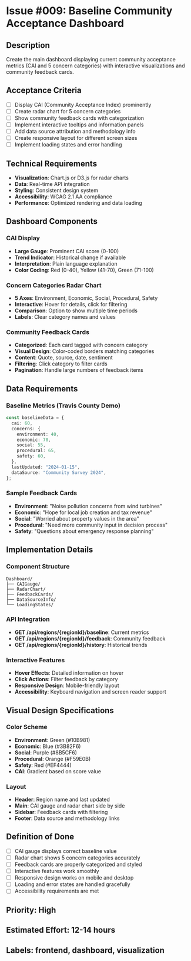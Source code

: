 # Issue #009: Baseline Community Acceptance Dashboard

## Description

Create the main dashboard displaying current community acceptance metrics (CAI and 5 concern categories) with interactive visualizations and community feedback cards.

## Acceptance Criteria

- [ ] Display CAI (Community Acceptance Index) prominently
- [ ] Create radar chart for 5 concern categories
- [ ] Show community feedback cards with categorization
- [ ] Implement interactive tooltips and information panels
- [ ] Add data source attribution and methodology info
- [ ] Create responsive layout for different screen sizes
- [ ] Implement loading states and error handling

## Technical Requirements

- **Visualization**: Chart.js or D3.js for radar charts
- **Data**: Real-time API integration
- **Styling**: Consistent design system
- **Accessibility**: WCAG 2.1 AA compliance
- **Performance**: Optimized rendering and data loading

## Dashboard Components

### CAI Display

- **Large Gauge**: Prominent CAI score (0-100)
- **Trend Indicator**: Historical change if available
- **Interpretation**: Plain language explanation
- **Color Coding**: Red (0-40), Yellow (41-70), Green (71-100)

### Concern Categories Radar Chart

- **5 Axes**: Environment, Economic, Social, Procedural, Safety
- **Interactive**: Hover for details, click for filtering
- **Comparison**: Option to show multiple time periods
- **Labels**: Clear category names and values

### Community Feedback Cards

- **Categorized**: Each card tagged with concern category
- **Visual Design**: Color-coded borders matching categories
- **Content**: Quote, source, date, sentiment
- **Filtering**: Click category to filter cards
- **Pagination**: Handle large numbers of feedback items

## Data Requirements

### Baseline Metrics (Travis County Demo)

```typescript
const baselineData = {
  cai: 60,
  concerns: {
    environment: 40,
    economic: 70,
    social: 55,
    procedural: 65,
    safety: 60,
  },
  lastUpdated: "2024-01-15",
  dataSource: "Community Survey 2024",
};
```

### Sample Feedback Cards

- **Environment**: "Noise pollution concerns from wind turbines"
- **Economic**: "Hope for local job creation and tax revenue"
- **Social**: "Worried about property values in the area"
- **Procedural**: "Need more community input in decision process"
- **Safety**: "Questions about emergency response planning"

## Implementation Details

### Component Structure

```
Dashboard/
├── CAIGauge/
├── RadarChart/
├── FeedbackCards/
├── DataSourceInfo/
└── LoadingStates/
```

### API Integration

- **GET /api/regions/{regionId}/baseline**: Current metrics
- **GET /api/regions/{regionId}/feedback**: Community feedback
- **GET /api/regions/{regionId}/history**: Historical trends

### Interactive Features

- **Hover Effects**: Detailed information on hover
- **Click Actions**: Filter feedback by category
- **Responsive Design**: Mobile-friendly layout
- **Accessibility**: Keyboard navigation and screen reader support

## Visual Design Specifications

### Color Scheme

- **Environment**: Green (#10B981)
- **Economic**: Blue (#3B82F6)
- **Social**: Purple (#8B5CF6)
- **Procedural**: Orange (#F59E0B)
- **Safety**: Red (#EF4444)
- **CAI**: Gradient based on score value

### Layout

- **Header**: Region name and last updated
- **Main**: CAI gauge and radar chart side by side
- **Sidebar**: Feedback cards with filtering
- **Footer**: Data source and methodology links

## Definition of Done

- [ ] CAI gauge displays correct baseline value
- [ ] Radar chart shows 5 concern categories accurately
- [ ] Feedback cards are properly categorized and styled
- [ ] Interactive features work smoothly
- [ ] Responsive design works on mobile and desktop
- [ ] Loading and error states are handled gracefully
- [ ] Accessibility requirements are met

## Priority: High

## Estimated Effort: 12-14 hours

## Labels: frontend, dashboard, visualization
